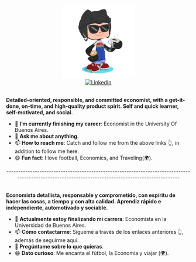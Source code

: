 <div>
    <div align=center>
        <img src="https://raw.githubusercontent.com/AhmedFathyDev/AhmedFathyDev/main/GitHub.png" alt="GitHub Octocat Drinking a Cup of Coffee" height="200">
    </div>
    <div align=center>
       <a href="https://www.linkedin.com/in/nicolas-ortizzz/"><img src="https://img.shields.io/badge/Linkedin-0077b5?style=flat&logo=linkedin" alt="LinkedIn" /></a>
    <div align=left>
        <br>
        <p>
            <strong>
                Detailed-oriented, responsible, and committed economist, with a get-it-done, on-time, and high-quality product spirit. Self and quick learner, self-motivated, and social.
            </strong>
        </p>
        <ul>
            <li>🌱 <b>I’m currently finishing my career</b>: Economist in the University Of Buenos Aires.</li>
            <li>💬 <b>Ask me about anything</b></a>.</li>
            <li>📫 <b>How to reach me</b>: Catch and follow me from the above links 👆, in addition to follow me here.</li>
            <li>😄 <b>Fun fact</b>: I love football, Economics, and Traveling(🌍).</li>
        </ul>
    </div>


<div>
    ---------------------------------------------------------------------------------------------------------------------------------------------------
    </div>
    <div align="left">
        <br>
        <p>
            <strong>
                Economista detallista, responsable y comprometido, con espíritu de hacer las cosas, a tiempo y con alta calidad. Aprendiz rápido e independiente, automotivado y sociable.
            </strong>
        </p>
        <ul>
            <li>🌱 <b>Actualmente estoy finalizando mi carrera</b>: Economista en la Universidad de Buenos Aires.</li>
            <li>📫 <b>Cómo contactarme</b>: Sígueme a través de los enlaces anteriores 👆, además de seguirme aquí.</li>
            <li>💬 <b>Pregúntame sobre lo que quieras</b>.</li>
            <li>😄 <b>Dato curioso</b>: Me encanta el fútbol, la Economía y viajar (🌍).</li>
        </ul>
    </div>
</div>
